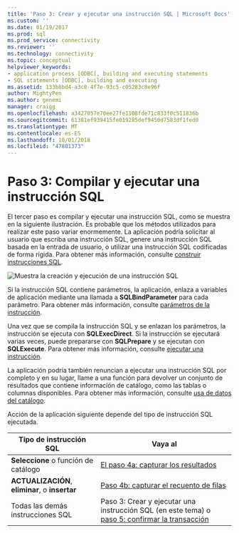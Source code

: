```yaml
---
title: 'Paso 3: Crear y ejecutar una instrucción SQL | Microsoft Docs'
ms.custom: ''
ms.date: 01/19/2017
ms.prod: sql
ms.prod_service: connectivity
ms.reviewer: ''
ms.technology: connectivity
ms.topic: conceptual
helpviewer_keywords:
- application process [ODBC], building and executing statements
- SQL statements [ODBC], building and executing
ms.assetid: 133b8bd4-a3c8-4f7e-93c5-c05283c8e96f
author: MightyPen
ms.author: genemi
manager: craigg
ms.openlocfilehash: a3427057e70ee27fe1108fde71c833f0c511836b
ms.sourcegitcommit: 61381ef939415fe019285def9450d7583df1fed0
ms.translationtype: MT
ms.contentlocale: es-ES
ms.lasthandoff: 10/01/2018
ms.locfileid: "47801373"
---
```

# <a name="step-3-build-and-execute-an-sql-statement"></a>Paso 3: Compilar y ejecutar una instrucción SQL
El tercer paso es compilar y ejecutar una instrucción SQL, como se muestra en la siguiente ilustración. Es probable que los métodos utilizados para realizar este paso variar enormemente. La aplicación podría solicitar al usuario que escriba una instrucción SQL, genere una instrucción SQL basada en la entrada de usuario, o utilizar una instrucción SQL codificadas de forma rígida. Para obtener más información, consulte [construir instrucciones SQL](../../../odbc/reference/develop-app/constructing-sql-statements.md).  
  
 ![Muestra la creación y ejecución de una instrucción SQL](../../../odbc/reference/develop-app/media/pr13.gif "pr13")  
  
 Si la instrucción SQL contiene parámetros, la aplicación, enlaza a variables de aplicación mediante una llamada a **SQLBindParameter** para cada parámetro. Para obtener más información, consulte [parámetros de la instrucción](../../../odbc/reference/develop-app/statement-parameters.md).  
  
 Una vez que se compila la instrucción SQL y se enlazan los parámetros, la instrucción se ejecuta con **SQLExecDirect**. Si la instrucción se ejecutará varias veces, puede prepararse con **SQLPrepare** y se ejecutan con **SQLExecute**. Para obtener más información, consulte [ejecutar una instrucción](../../../odbc/reference/develop-app/executing-a-statement.md).  
  
 La aplicación podría también renuncian a ejecutar una instrucción SQL por completo y en su lugar, llame a una función para devolver un conjunto de resultados que contiene información de catálogo, como las tablas o columnas disponibles. Para obtener más información, consulte [usa de datos del catálogo](../../../odbc/reference/develop-app/uses-of-catalog-data.md).  
  
 Acción de la aplicación siguiente depende del tipo de instrucción SQL ejecutada.  
  
|Tipo de instrucción SQL|Vaya al|  
|---------------------------|----------------|  
|**Seleccione** o función de catálogo|[El paso 4a: capturar los resultados](../../../odbc/reference/develop-app/step-4a-fetch-the-results.md)|  
|**ACTUALIZACIÓN**, **eliminar**, o **insertar**|[Paso 4b: capturar el recuento de filas](../../../odbc/reference/develop-app/step-4b-fetch-the-row-count.md)|  
|Todas las demás instrucciones SQL|Paso 3: Crear y ejecutar una instrucción SQL (en este tema) o [paso 5: confirmar la transacción](../../../odbc/reference/develop-app/step-5-commit-the-transaction.md)|
